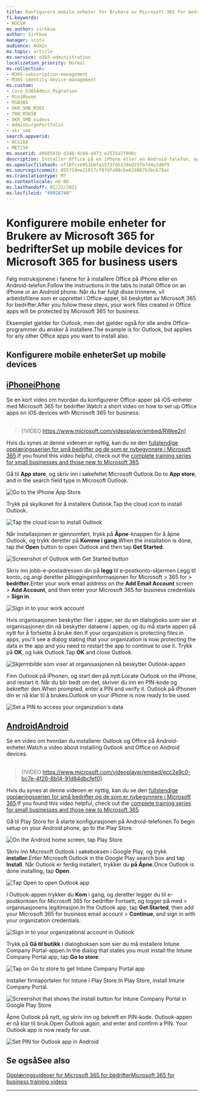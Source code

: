 ```yaml
---
title: Konfigurere mobile enheter for Brukere av Microsoft 365 for bedrifter
f1.keywords:
- NOCSH
ms.author: sirkkuw
author: Sirkkuw
manager: scotv
audience: Admin
ms.topic: article
ms.service: o365-administration
localization_priority: Normal
ms.collection:
- M365-subscription-management
- M365-identity-device-management
ms.custom:
- Core_O365Admin_Migration
- MiniMaven
- MSB365
- OKR_SMB_M365
- TRN_M365B
- OKR_SMB_Videos
- AdminSurgePortfolio
- okr_smb
search.appverid:
- BCS160
- MET150
ms.assetid: d868561b-d340-4c04-a973-e2575d7f09bc
description: Installer Office på en iPhone eller en Android-telefon, og arbeidsfilene i Office-appene beskyttes av Microsoft 365 for bedrifter.
ms.openlocfilehash: ef18fcce851b8fa1573fd5134bd25fb7d4a3d8f9
ms.sourcegitcommit: 855719ee21017cf87dfa98cbe62806763bcb78ac
ms.translationtype: MT
ms.contentlocale: nb-NO
ms.lasthandoff: 01/22/2021
ms.locfileid: "49928748"
---
```

# <a name="set-up-mobile-devices-for-microsoft-365-for-business-users"></a><span data-ttu-id="4a8ea-103">Konfigurere mobile enheter for Brukere av Microsoft 365 for bedrifter</span><span class="sxs-lookup"><span data-stu-id="4a8ea-103">Set up mobile devices for Microsoft 365 for business users</span></span>

<span data-ttu-id="4a8ea-104">Følg instruksjonene i fanene for å installere Office på iPhone eller en Android-telefon.</span><span class="sxs-lookup"><span data-stu-id="4a8ea-104">Follow the instructions in the tabs to install Office on an iPhone or an Android phone.</span></span> <span data-ttu-id="4a8ea-105">Når du har fulgt disse trinnene, vil arbeidsfilene som er opprettet i Office-apper, bli beskyttet av Microsoft 365 for bedrifter.</span><span class="sxs-lookup"><span data-stu-id="4a8ea-105">After you follow these steps, your work files created in Office apps will be protected by Microsoft 365 for business.</span></span>

<span data-ttu-id="4a8ea-106">Eksemplet gjelder for Outlook, men det gjelder også for alle andre Office-programmer du ønsker å installere.</span><span class="sxs-lookup"><span data-stu-id="4a8ea-106">The example is for Outlook, but applies for any other Office apps you want to install also.</span></span>
  
## <a name="set-up-mobile-devices"></a><span data-ttu-id="4a8ea-107">Konfigurere mobile enheter</span><span class="sxs-lookup"><span data-stu-id="4a8ea-107">Set up mobile devices</span></span>

## <a name="iphone"></a>[<span data-ttu-id="4a8ea-108">iPhone</span><span class="sxs-lookup"><span data-stu-id="4a8ea-108">iPhone</span></span>](#tab/iPhone)
  
<span data-ttu-id="4a8ea-109">Se en kort video om hvordan du konfigurerer Office-apper på iOS-enheter med Microsoft 365 for bedrifter.</span><span class="sxs-lookup"><span data-stu-id="4a8ea-109">Watch a short video on how to set up Office apps on iOS devices with Microsoft 365 for business.</span></span><br><br>

> [!VIDEO https://www.microsoft.com/videoplayer/embed/RWee2n] 

<span data-ttu-id="4a8ea-110">Hvis du synes at denne videoen er nyttig, kan du se den [fullstendige opplæringsserien for små bedrifter og de som er nybegynnere i Microsoft 365](https://support.microsoft.com/office/6ab4bbcd-79cf-4000-a0bd-d42ce4d12816).</span><span class="sxs-lookup"><span data-stu-id="4a8ea-110">If you found this video helpful, check out the [complete training series for small businesses and those new to Microsoft 365](https://support.microsoft.com/office/6ab4bbcd-79cf-4000-a0bd-d42ce4d12816).</span></span>

<span data-ttu-id="4a8ea-111">Gå til **App store**, og skriv inn i søkefeltet Microsoft Outlook.</span><span class="sxs-lookup"><span data-stu-id="4a8ea-111">Go to **App store**, and in the search field type in Microsoft Outlook.</span></span>
  
![Go to the iPhone App Store](../media/886913de-76e5-4883-8ed0-4eb3ec06188f.png)
  
<span data-ttu-id="4a8ea-113">Trykk på skyikonet for å installere Outlook.</span><span class="sxs-lookup"><span data-stu-id="4a8ea-113">Tap the cloud icon to install Outlook.</span></span>
  
![Tap the cloud icon to install Outlook](../media/665e1620-948a-4ab8-b914-dca49530142c.png)
  
<span data-ttu-id="4a8ea-115">Når installasjonen er gjennomført, trykk på **Åpne**-knappen for å åpne Outlook, og trykk deretter på **Komme i gang**.</span><span class="sxs-lookup"><span data-stu-id="4a8ea-115">When the installation is done, tap the **Open** button to open Outlook and then tap **Get Started**.</span></span>
  
![Screenshot of Outlook with Get Started button](../media/005bedec-ae50-4d75-b3bb-e7cef9e2561c.png)
  
<span data-ttu-id="4a8ea-117">Skriv inn jobb-e-postadressen din på **legg** til e-postkonto-skjermen Legg til konto, og angi deretter påloggingsinformasjonen for Microsoft \> 365 for \> **bedrifter.**</span><span class="sxs-lookup"><span data-stu-id="4a8ea-117">Enter your work email address on the **Add Email Account** screen \> **Add Account**, and then enter your Microsoft 365 for business credentials \> **Sign in**.</span></span>
  
![Sign in to your work account](../media/3cef1fb5-7bec-4d3d-8542-872b731ce19f.png)
  
<span data-ttu-id="4a8ea-119">Hvis organisasjonen beskytter filer i apper, ser du en dialogboks som sier at organisasjonen din nå beskytter dataene i appen, og du må starte appen på nytt for å fortsette å bruke den.</span><span class="sxs-lookup"><span data-stu-id="4a8ea-119">If your organization is protecting files in apps, you'll see a dialog stating that your organization is now protecting the data in the app and you need to restart the app to continue to use it.</span></span> <span data-ttu-id="4a8ea-120">Trykk på **OK**, og lukk Outlook.</span><span class="sxs-lookup"><span data-stu-id="4a8ea-120">Tap **OK** and close Outlook.</span></span> 
  
![Skjermbilde som viser at organisasjonen nå beskytter Outlook-appen](../media/fb4c1c84-b1e9-42e1-8070-c13dcf79fb09.png)
  
<span data-ttu-id="4a8ea-122">Finn Outlook på iPhonen, og start den på nytt.</span><span class="sxs-lookup"><span data-stu-id="4a8ea-122">Locate Outlook on the iPhone, and restart it.</span></span> <span data-ttu-id="4a8ea-123">Når du blir bedt om det, skriver du inn en PIN-kode og bekrefter den.</span><span class="sxs-lookup"><span data-stu-id="4a8ea-123">When prompted, enter a PIN and verify it.</span></span> <span data-ttu-id="4a8ea-124">Outlook på iPhonen din er nå klar til å brukes.</span><span class="sxs-lookup"><span data-stu-id="4a8ea-124">Outlook on your iPhone is now ready to be used.</span></span>
  
![Set a PIN to access your organization's data](../media/64f2630b-3164-47a4-9dd6-ca0c29ed5fb3.png)
  
## <a name="android"></a>[<span data-ttu-id="4a8ea-126">Android</span><span class="sxs-lookup"><span data-stu-id="4a8ea-126">Android</span></span>](#tab/Android)
  
<span data-ttu-id="4a8ea-127">Se en video om hvordan du installerer Outlook og Office på Android-enheter.</span><span class="sxs-lookup"><span data-stu-id="4a8ea-127">Watch a video about installing Outlook and Office on Android devices.</span></span><br><br>

> [!VIDEO https://www.microsoft.com/videoplayer/embed/ecc2e9c0-bc7e-4f26-8b14-91d84dbcfef0] 

<span data-ttu-id="4a8ea-128">Hvis du synes at denne videoen er nyttig, kan du se den [fullstendige opplæringsserien for små bedrifter og de som er nybegynnere i Microsoft 365](https://support.microsoft.com/office/6ab4bbcd-79cf-4000-a0bd-d42ce4d12816).</span><span class="sxs-lookup"><span data-stu-id="4a8ea-128">If you found this video helpful, check out the [complete training series for small businesses and those new to Microsoft 365](https://support.microsoft.com/office/6ab4bbcd-79cf-4000-a0bd-d42ce4d12816).</span></span>

<span data-ttu-id="4a8ea-129">Gå til Play Store for å starte konfigurasjonen på Android-telefonen.</span><span class="sxs-lookup"><span data-stu-id="4a8ea-129">To begin setup on your Android phone, go to the Play Store.</span></span>
  
![On the Android home screen, tap Play Store](../media/93df88e7-c778-40e1-b35e-868ca6e97f6c.png)
  
<span data-ttu-id="4a8ea-131">Skriv inn Microsoft Outlook i søkeboksen i Google Play, og trykk **installer.**</span><span class="sxs-lookup"><span data-stu-id="4a8ea-131">Enter Microsoft Outlook in the Google Play search box and tap **Install**.</span></span> <span data-ttu-id="4a8ea-132">Når Outlook er ferdig installert, trykker du **på Åpne.**</span><span class="sxs-lookup"><span data-stu-id="4a8ea-132">Once Outlook is done installing, tap **Open**.</span></span>
  
![Tap Open to open Outlook app](../media/8b4c5937-8875-4b5a-a5b6-b8c6c9cd6240.png)
  
<span data-ttu-id="4a8ea-134">I Outlook-appen trykker du **Kom** i gang, og deretter legger du til e-postkontoen for Microsoft 365 for bedrifter Fortsett, og logger på med \> organisasjonens legitimasjon.</span><span class="sxs-lookup"><span data-stu-id="4a8ea-134">In the Outlook app, tap **Get Started**, then add your Microsoft 365 for business email account \> **Continue**, and sign in with your organization credentials.</span></span>
  
![Sign in to your organizational account in Outlook](../media/18f67c66-4bab-4b99-94bd-080839312e29.png)
  
<span data-ttu-id="4a8ea-136">Trykk på **Gå til butikk** i dialogboksen som sier du må installere Intune Company Portal-appen.</span><span class="sxs-lookup"><span data-stu-id="4a8ea-136">In the dialog that states you must install the Intune Company Portal app, tap **Go to store**.</span></span>
  
![Tap on Go to store to get Intune Company Portal app](../media/a702d712-5622-45dd-a511-b1adaee63071.png)
  
<span data-ttu-id="4a8ea-138">Installer firmaportalen for Intune i Play Store.</span><span class="sxs-lookup"><span data-stu-id="4a8ea-138">In Play Store, install Intune Company Portal.</span></span>
  
![Screenshot that shows the install button for Intune Company Portal in Google Play Store](../media/5e0408f2-3f37-44dd-80ed-13ca2ac6df0c.png)
  
<span data-ttu-id="4a8ea-p105">Åpne Outlook på nytt, og skriv inn og bekreft en PIN-kode. Outlook-appen er nå klar til bruk.</span><span class="sxs-lookup"><span data-stu-id="4a8ea-p105">Open Outlook again, and enter and confirm a PIN. Your Outlook app is now ready for use.</span></span>
  
![Set  PIN for Outlook app in Android](../media/edb91afb-f1ed-451a-bc6b-8ccba664e055.png)

## <a name="see-also"></a><span data-ttu-id="4a8ea-143">Se også</span><span class="sxs-lookup"><span data-stu-id="4a8ea-143">See also</span></span>

[<span data-ttu-id="4a8ea-144">Opplæringsvideoer for Microsoft 365 for bedrifter</span><span class="sxs-lookup"><span data-stu-id="4a8ea-144">Microsoft 365 for business training videos</span></span>](https://support.microsoft.com/office/6ab4bbcd-79cf-4000-a0bd-d42ce4d12816)

---
